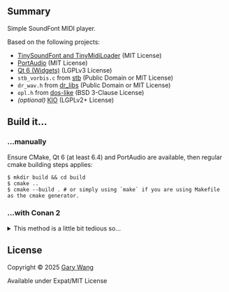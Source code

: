 ## Summary

Simple SoundFont MIDI player.

Based on the following projects:

- [TinySoundFont and TinyMidiLoader](https://github.com/schellingb/TinySoundFont) (MIT License)
- [PortAudio](https://www.portaudio.com/) (MIT License)
- [Qt 6 (Widgets)](https://www.qt.io/) (LGPLv3 License)
- `stb_vorbis.c` from [stb](https://github.com/nothings/stb/) (Public Domain or MIT License)
- `dr_wav.h` from [dr_libs](https://github.com/mackron/dr_libs) (Public Domain or MIT License)
- `opl.h` from [dos-like](https://github.com/mattiasgustavsson/dos-like) (BSD 3-Clause License)
- *(optional)* [KIO](https://invent.kde.org/frameworks/kio) (LGPLv2+ License)

## Build it...

### ...manually

Ensure CMake, Qt 6 (at least 6.4) and PortAudio are available, then regular cmake building steps applies:

```shell
$ mkdir build && cd build
$ cmake ..
$ cmake --build . # or simply using `make` if you are using Makefile as the cmake generator.
```

### ...with Conan 2

<details>
<summary>This method is a little bit tedious so...</summary>

By default, `conan profile detect` will generate a profile with `compiler.cppstd=14`, you will need to change it to or use a profile with `compiler.cppstd=17` in order to build Qt.

[Conan Center doesn't have PortAudio package](https://github.com/conan-io/conan-center-index/issues/16335), so this project uses `FetchContent` to download and build it. You can manually build it and use the version that you manually built as well if preferred as long as `find_package` can find it.

The following content can be saved to `conanfile.txt` for you to use:

```ini
[requires]
qt/6.8.3

[generators]
CMakeDeps
CMakeToolchain

[layout]
cmake_layout

[options]
qt*:qttools=True
```

...and use the following commands to build it:

```shell
$ conan install . --build=missing
$ cmake . --preset conan-default -DCONAN2_STATIC_QT_BUG=ON
$ cmake --build --preset conan-release
```

The `CONAN2_STATIC_QT_BUG` option is required for Conan 2 build due to [this bug](https://github.com/conan-io/conan-center-index/issues/23045).

</details>

## License

Copyright &copy; 2025 [Gary Wang](https://github.com/BLumia/)

Available under Expat/MIT License
